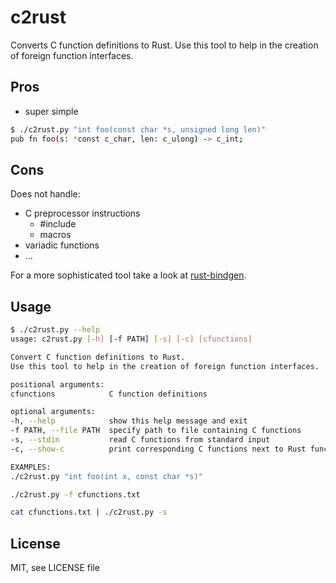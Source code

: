# c2rust

Converts C function definitions to Rust. Use this tool to help in the creation of foreign function interfaces.

## Pros
* super simple
```sh
$ ./c2rust.py "int foo(const char *s, unsigned long len)"
pub fn foo(s: *const c_char, len: c_ulong) -> c_int;
```

## Cons

Does not handle:
* C preprocessor instructions
  * #include
  * macros
* variadic functions
* ...

For a more sophisticated tool take a look at [rust-bindgen](https://github.com/rust-lang-nursery/rust-bindgen).

## Usage
```sh
$ ./c2rust.py --help
usage: c2rust.py [-h] [-f PATH] [-s] [-c] [cfunctions]

Convert C function definitions to Rust.
Use this tool to help in the creation of foreign function interfaces.

positional arguments:
cfunctions            C function definitions

optional arguments:
-h, --help            show this help message and exit
-f PATH, --file PATH  specify path to file containing C functions
-s, --stdin           read C functions from standard input
-c, --show-c          print corresponding C functions next to Rust functions

EXAMPLES:
./c2rust.py "int foo(int x, const char *s)"

./c2rust.py -f cfunctions.txt

cat cfunctions.txt | ./c2rust.py -s
```

## License

MIT, see LICENSE file
